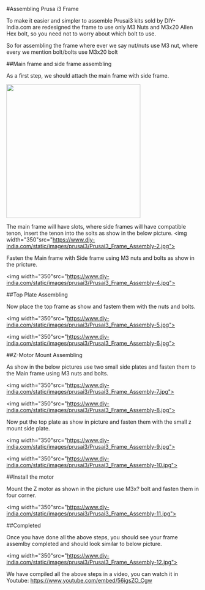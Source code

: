 #Assembling Prusa i3 Frame

To make it easier and simpler to assemble Prusai3 kits sold by DIY-India.com are redesigned the frame to use only M3 Nuts and M3x20 Allen Hex bolt, so you need not to worry about which bolt to use. 

So for assembling the frame where ever we say nut/nuts use M3 nut, where every we mention bolt/bolts use M3x20 bolt

##Main frame and side frame assembling

As a first step, we should attach the main frame with side frame.

<img width="350" src="https://www.diy-india.com/static/images/prusai3/Prusai3_Frame_Assembly-1.jpg">

The main frame will have slots, where side frames will have compatible tenon, insert the tenon into the solts as show in the below picture. 
<img width="350"src="https://www.diy-india.com/static/images/prusai3/Prusai3_Frame_Assembly-2.jpg">

Fasten the Main frame with Side frame using M3 nuts and bolts as show in the pricture. 

<img width="350"src="https://www.diy-india.com/static/images/prusai3/Prusai3_Frame_Assembly-4.jpg">
    

##Top Plate Assembling

Now place the top frame as show and fastem them with the nuts and bolts.     

<img width="350"src="https://www.diy-india.com/static/images/prusai3/Prusai3_Frame_Assembly-5.jpg">

<img width="350"src="https://www.diy-india.com/static/images/prusai3/Prusai3_Frame_Assembly-6.jpg">

##Z-Motor Mount Assembling

As show in the below pictures use two small side plates and fasten them to the Main frame using M3 nuts and bolts.

<img width="350"src="https://www.diy-india.com/static/images/prusai3/Prusai3_Frame_Assembly-7.jpg">

<img width="350"src="https://www.diy-india.com/static/images/prusai3/Prusai3_Frame_Assembly-8.jpg">

Now put the top plate as show in picture and fasten them with the small z mount side plate. 

<img width="350"src="https://www.diy-india.com/static/images/prusai3/Prusai3_Frame_Assembly-9.jpg">

<img width="350"src="https://www.diy-india.com/static/images/prusai3/Prusai3_Frame_Assembly-10.jpg">

##Install the motor

Mount the Z motor as shown in the picture use M3x? bolt and fasten them in four corner.

<img width="350"src="https://www.diy-india.com/static/images/prusai3/Prusai3_Frame_Assembly-11.jpg">

##Completed

Once you have done all the above steps, you should see your frame assemlby completed and should look similar to below picture. 

<img width="350"src="https://www.diy-india.com/static/images/prusai3/Prusai3_Frame_Assembly-12.jpg">

We have compiled all the above steps in a video, you can watch it in Youtube: https://www.youtube.com/embed/56igsZO_Cgw
